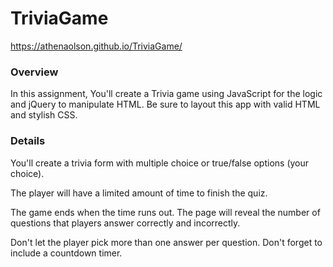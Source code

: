 # TriviaGame
https://athenaolson.github.io/TriviaGame/

### Overview

In this assignment, You'll create a Trivia game using JavaScript for the logic and jQuery to manipulate HTML. Be sure to layout this app with valid HTML and stylish CSS.

### Details

You'll create a trivia form with multiple choice or true/false options (your choice).

The player will have a limited amount of time to finish the quiz. 

The game ends when the time runs out. The page will reveal the number of questions that players answer correctly and incorrectly.

Don't let the player pick more than one answer per question.
Don't forget to include a countdown timer.
